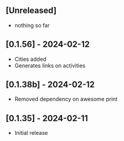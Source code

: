 ## [Unreleased]
- nothing so far
## [0.1.56] - 2024-02-12
- Cities added
- Generates links on activities

## [0.1.38b] - 2024-02-12
- Removed dependency on awesome print
## [0.1.35] - 2024-02-11

- Initial release

